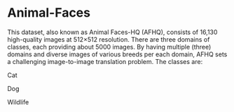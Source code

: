 # Animal-Faces

This dataset, also known as Animal Faces-HQ (AFHQ), consists of 16,130 high-quality images at 512×512 resolution.
There are three domains of classes, each providing about 5000 images. By having multiple (three) domains and diverse images of various breeds per each domain, AFHQ sets a challenging image-to-image translation problem. The classes are:

Cat

Dog

Wildlife
